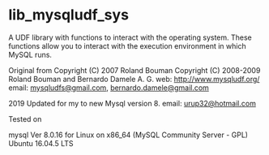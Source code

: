 # lib_mysqludf_sys
A UDF library with functions to interact with the operating system. These functions allow you to interact with the execution environment in which MySQL runs. 

Original from 
 Copyright (C) 2007  Roland Bouman 
 Copyright (C) 2008-2009  Roland Bouman and Bernardo Damele A. G.
 web: http://www.mysqludf.org/
 email: mysqludfs@gmail.com, bernardo.damele@gmail.com

2019 Updated for my to new Mysql version 8.
email: urup32@hotmail.com

Tested on 

mysql  Ver 8.0.16 for Linux on x86_64 (MySQL Community Server - GPL)
Ubuntu 16.04.5 LTS

